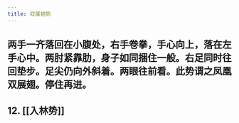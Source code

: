 ```yaml
---
title: 双展翅势
---
```


## 两手一齐落回在小腹处，右手卷拳，手心向上，落在左手心中。两肘紧靠肋，身子如同捆住一般。右足同时往回垫步。足尖仍向外斜着。两眼往前看。此势谓之凤凰双展翅。停住再进。

## 12. [[入林势]]

